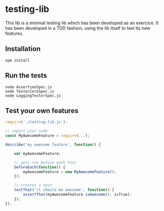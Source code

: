 # testing-lib
This lib is a minimal testing lib which has been developed as an exercice. It has been developed in a TDD fashion, using the lib itself to test its new features.

## Installation
```shell
npm install
```

## Run the tests
```shell
node AssertionSpec.js
node TesterCoreSpec.js
node LoggingTesterSpec.js
```

## Test your own features
```javascript
require('./testing-lib.js');

// import your code
const MyAwesomeFeature = require(...);

describe('my awesome feature', function() {

	var myAwesomeFeature;

	// gets run before each test
	beforeEach(function() {
		myAwesomeFeature = new MyAwesomeFeature();
	});

	// creates a test
	testThat('it should be awesome', function() {
		assertThat(myAwesomeFeature.isAwesome(), isTrue);
	});
});
```
